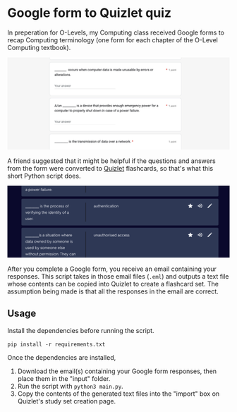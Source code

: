 # Google form to Quizlet quiz

In preperation for O-Levels, my Computing class received Google forms to recap Computing terminology (one form for each chapter of the O-Level Computing textbook).

![Questions from the Google form](questions.png)

A friend suggested that it might be helpful if the questions and answers from the form were converted to [Quizlet](https://quizlet.com) flashcards, so that's what this short Python script does.

![Quizlet flashcards](flashcards.png)

After you complete a Google form, you receive an email containing your responses. This script takes in those email files (`.eml`) and outputs a text file whose contents can be copied into Quizlet to create a flashcard set. The assumption being made is that all the responses in the email are correct.

## Usage

Install the dependencies before running the script.

```
pip install -r requirements.txt
```

Once the dependencies are installed,

1. Download the email(s) containing your Google form responses, then place them in the "input" folder.
2. Run the script with `python3 main.py`.
3. Copy the contents of the generated text files into the "import" box on Quizlet's study set creation page.